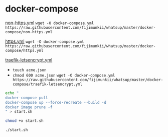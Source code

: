 # docker-compose

[non-https.yml](non-https.yml)
`wget -O docker-compose.yml https://raw.githubusercontent.com/fijimunkii/whatsup/master/docker-compose/non-https.yml`

[https.yml](https.yml)
`wget -O docker-compose.yml https://raw.githubusercontent.com/fijimunkii/whatsup/master/docker-compose/https.yml`

[traefik-letsencrypt.yml](traefik-letsencrypt.yml)
* `touch acme.json`
* `chmod 600 acme.json`
`wget -O docker-compose.yml https://raw.githubusercontent.com/fijimunkii/whatsup/master/docker-compose/traefik-letsencrypt.yml`

```sh
echo "
docker-compose pull
docker-compose up --force-recreate --build -d
docker image prune -f
" > start.sh

chmod +x start.sh

./start.sh
```
